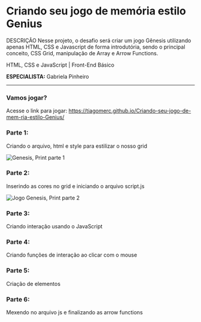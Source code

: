 # Criando seu jogo de memória estilo Genius
DESCRIÇÃO Nesse projeto, o desafio será criar um jogo Gênesis utilizando apenas HTML, CSS e Javascript de forma introdutória, 
sendo o principal conceito, CSS Grid, manipulação de Array e Arrow Functions.  

HTML, CSS e JavaScript | Front-End Básico 

**ESPECIALISTA:**  Gabriela Pinheiro 
_____________________________________________________

### Vamos jogar?

Acesse o link para jogar:  https://tiagomerc.github.io/Criando-seu-jogo-de-mem-ria-estilo-Genius/


###  Parte 1:

Criando o arquivo, html e style para estilizar o nosso grid

![Genesis, Print parte 1](/Genesis/imgs/Parte1.png)

###  Parte 2:

Inserindo as cores no grid e iniciando o arquivo script.js


![Jogo Genesis, Print parte 2](/Genesis/imgs/Parte2.png)

###  Parte 3:

Criando interação usando o JavaScript 

###  Parte 4:

Criando funções de interação ao clicar com o mouse

###  Parte 5:

Criação de elementos

###  Parte 6:

Mexendo no arquivo js e finalizando as 
arrow functions